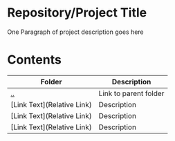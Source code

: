 # Repository/Project Title

One Paragraph of project description goes here

# Contents
| Folder  | Description |
| ------------- | ------------- |
|  [..](../) | Link to parent folder|
|  [Link Text](Relative Link) | Description |
|  [Link Text](Relative Link) | Description |
|  [Link Text](Relative Link) | Description |




